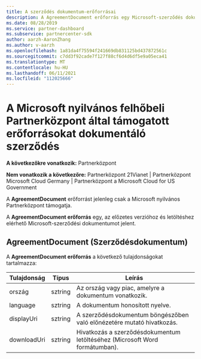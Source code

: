 ```yaml
---
title: A szerződés dokumentum-erőforrásai
description: A AgreementDocument erőforrás egy Microsoft-szerződés dokumentuma az előzetes verzióhoz és letöltéshez. A Microsoft nyilvános Partnerközpont támogatja.
ms.date: 08/28/2019
ms.service: partner-dashboard
ms.subservice: partnercenter-sdk
author: aarzh-AaronZhang
ms.author: v-aarzh
ms.openlocfilehash: 1a81da4f75594f241669db831125bd437872561c
ms.sourcegitcommit: c7dd3f92cade7f127f88cf6d4d6df5e9a05eca41
ms.translationtype: MT
ms.contentlocale: hu-HU
ms.lasthandoff: 06/11/2021
ms.locfileid: "112025666"
---
```

# <a name="agreement-document-resources-supported-by-partner-center-in-the-microsoft-public-cloud"></a>A Microsoft nyilvános felhőbeli Partnerközpont által támogatott erőforrásokat dokumentáló szerződés

**A következőkre vonatkozik:** Partnerközpont

**Nem vonatkozik a következőre:** Partnerközpont 21Vianet | Partnerközpont Microsoft Cloud Germany | Partnerközpont a Microsoft Cloud for US Government

A **AgreementDocument** erőforrást jelenleg csak a Microsoft nyilvános Partnerközpont támogatja.

A **AgreementDocument erőforrás** egy, az előzetes verzióhoz és letöltéshez elérhető Microsoft-szerződési dokumentumot jelent.

## <a name="agreementdocument"></a>AgreementDocument (Szerződésdokumentum)

A **AgreementDocument erőforrás** a következő tulajdonságokat tartalmazza:

| Tulajdonság       | Típus   | Leírás                                                                                               |
|----------------|--------|-----------------------------------------------------------------------------------------------------------|
| ország | sztring | Az ország vagy piac, amelyre a dokumentum vonatkozik. |
| language | sztring | A dokumentum honosított nyelve. |
| displayUri | sztring | A szerződésdokumentum böngészőben való előnézetére mutató hivatkozás.  |
| downloadUri |sztring | Hivatkozás a szerződésdokumentum letöltéséhez (Microsoft Word formátumban). |

